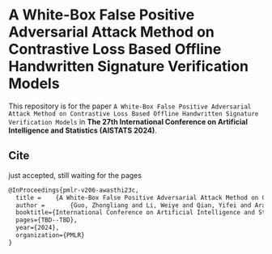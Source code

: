 # A White-Box False Positive Adversarial Attack Method on Contrastive Loss Based Offline Handwritten Signature Verification Models
This repository is for the paper `A White-Box False Positive Adversarial Attack Method on Contrastive Loss Based Offline Handwritten Signature Verification Models` in **The 27th International Conference on Artificial Intelligence and Statistics (AISTATS 2024)**.

## Cite
just accepted, still waiting for the pages
```latex
@InProceedings{pmlr-v206-awasthi23c,
  title = 	 {A White-Box False Positive Adversarial Attack Method on Contrastive Loss Based Offline Handwritten Signature Verification Models},
  author =       {Guo, Zhongliang and Li, Weiye and Qian, Yifei and Arandjelovi{\'c}, Ognjen and Fang, Lei},
  booktitle={International Conference on Artificial Intelligence and Statistics},
  pages={TBD--TBD},
  year={2024},
  organization={PMLR}
}
```
